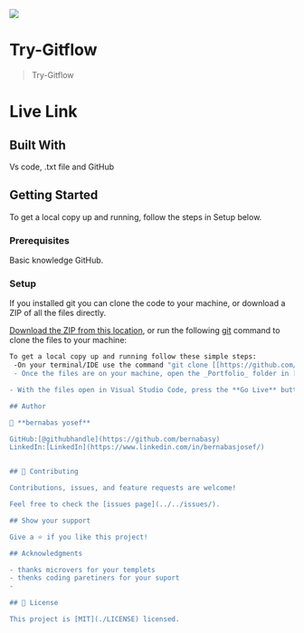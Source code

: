 
![](https://img.shields.io/badge/Microverse-blueviolet)

# Try-Gitflow

> Try-Gitflow
> 
 # Live Link



## Built With
Vs code, .txt file and GitHub


## Getting Started
To get a local copy up and running, follow the steps in Setup below.

### Prerequisites
Basic knowledge GitHub.

### Setup
If you installed git you can clone the code to your machine, or download a ZIP of all the files directly.

[Download the ZIP from this location](https://github.com/bernabasy/Try-Gitflow/archive/refs/heads/dev.zip), or run the following [git](https://git-scm.com/downloads) command to clone the files to your machine:

```bash
To get a local copy up and running follow these simple steps:
 -On your terminal/IDE use the command "git clone [[https://github.com/bernabasy/poritipholio.git](https://github.com/bernabasy/Try-Gitflow.git)"](https://github.com/bernabasy/Try-Gitflow.git) "
 - Once the files are on your machine, open the _Portfolio_ folder in [Visual Studio Code](https://code.visualstudio.com/)

- With the files open in Visual Studio Code, press the **Go Live** button at the bottom of the window to launch the files with [Live Server](https://marketplace.visualstudio.com/items?itemName=ritwickdey.LiveServer).

## Author

👤 **bernabas yosef**

GitHub:[@githubhandle](https://github.com/bernabasy)
LinkedIn:[LinkedIn](https://www.linkedin.com/in/bernabasjosef/)


## 🤝 Contributing

Contributions, issues, and feature requests are welcome!

Feel free to check the [issues page](../../issues/).

## Show your support

Give a ⭐️ if you like this project!

## Acknowledgments

- thanks microvers for your templets
- thenks coding paretiners for your suport
-

## 📝 License

This project is [MIT](./LICENSE) licensed.

